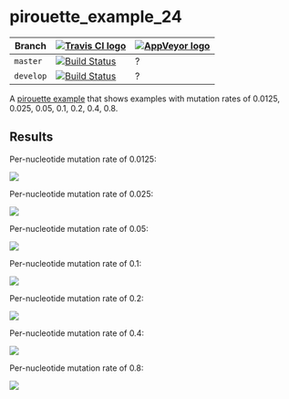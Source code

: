 # pirouette_example_24

Branch   |[![Travis CI logo](pics/TravisCI.png)](https://travis-ci.org)                                                                                                 |[![AppVeyor logo](pics/AppVeyor.png)](https://appveyor.com)                                                                                               
---------|--------------------------------------------------------------------------------------------------------------------------------------------------------------|--------------------------------------------------------------------------------------------------------------------------------------------------------------------------------------------
`master` |[![Build Status](https://travis-ci.org/richelbilderbeek/pirouette_example_24.svg?branch=master)](https://travis-ci.org/richelbilderbeek/pirouette_example_24) |?
`develop`|[![Build Status](https://travis-ci.org/richelbilderbeek/pirouette_example_24.svg?branch=develop)](https://travis-ci.org/richelbilderbeek/pirouette_example_24)|?

A [pirouette example](https://github.com/richelbilderbeek/pirouette_examples) 
that shows examples with mutation rates of 0.0125, 0.025, 0.05, 0.1, 0.2, 0.4, 0.8.

## Results

Per-nucleotide mutation rate of 0.0125:

![](example_24_314/errors.png)

Per-nucleotide mutation rate of 0.025:

![](example_24_315/errors.png)

Per-nucleotide mutation rate of 0.05:

![](example_24_316/errors.png)

Per-nucleotide mutation rate of 0.1:

![](example_24_317/errors.png)

Per-nucleotide mutation rate of 0.2:

![](example_24_318/errors.png)

Per-nucleotide mutation rate of 0.4:

![](example_24_319/errors.png)

Per-nucleotide mutation rate of 0.8:

![](example_24_320/errors.png)

